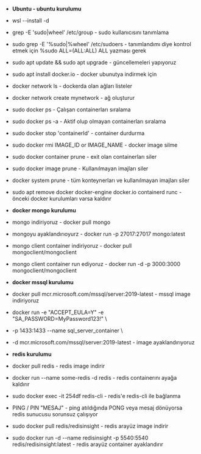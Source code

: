 - **Ubuntu - ubuntu kurulumu**
- wsl --install -d 
- grep -E 'sudo|wheel' /etc/group - sudo kullanıcısını tanımlama
- sudo grep -E '%sudo|%wheel' /etc/sudoers - tanımlandımı diye kontrol etmek için %sudo ALL=(ALL:ALL) ALL yazması gerek
- sudo apt update && sudo apt upgrade - güncellemeleri yapıyoruz
- sudo apt install docker.io - docker ubunutya indirmek için

- docker network ls - dockerda olan ağları listeler
- docker network create mynetwork - ağ oluşturur
- sudo docker ps - Çalışan containerları sıralama 
- sudo docker ps -a - Aktif olup olmayan containerları sıralama
- sudo docker stop 'containerId' - container durdurma
- sudo docker rmi IMAGE_ID or IMAGE_NAME - docker image silme
- sudo docker container prune - exit olan containerları siler
- sudo docker image prune - Kullanılmayan imajları siler
- docker system prune - tüm konteynerları ve kullanılmayan imajları siler
- sudo apt remove docker docker-engine docker.io containerd runc - önceki docker kurulumları varsa kaldırır

- **docker mongo kurulumu**
- mongo indiriyoruz - docker pull mongo
- mongoyu ayaklandırıoyurz - docker run -p 27017:27017 mongo:latest 
- mongo client container indiriyoruz -  docker pull mongoclient/mongoclient
- mongo client container run ediyoruz - docker run -d -p 3000:3000 mongoclient/mongoclient

- **docker mssql kurulumu**
- docker pull mcr.microsoft.com/mssql/server:2019-latest - mssql image indiriyoruz
- docker run -e "ACCEPT_EULA=Y" -e "SA_PASSWORD=MyPassword123!" \
- -p 1433:1433 --name sql_server_container \
- -d mcr.microsoft.com/mssql/server:2019-latest - image ayaklandırıyoruz

- **redis kurulumu**
- docker pull redis - redis image indirir
- docker run --name some-redis -d redis - redis containerını ayağa kaldırır
- sudo docker exec -it 254df redis-cli - redis'e redis-cli ile bağlanma
- PING / PIN "MESAJ" - ping atıldığında PONG veya mesaj dönüyorsa redis sunucusu sorunsuz çalışıyor 
- sudo docker pull redis/redisinsight - redis arayüz image indirir
- sudo docker run -d --name redisinsight -p 5540:5540 redis/redisinsight:latest - redis arayüz container ayaklandırır
